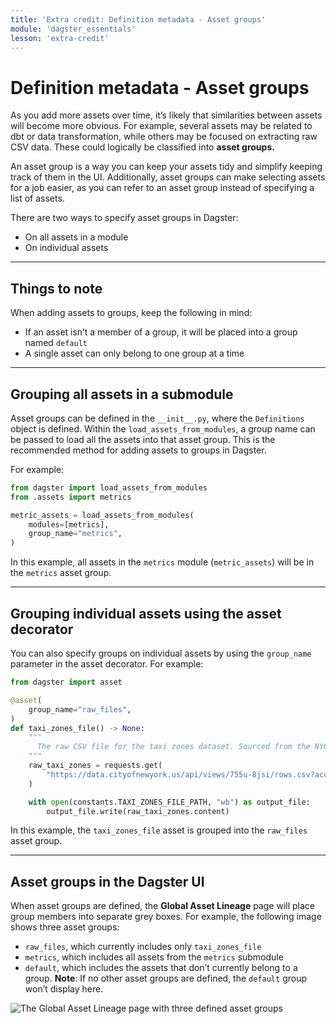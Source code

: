 ```yaml
---
title: 'Extra credit: Definition metadata - Asset groups'
module: 'dagster_essentials'
lesson: 'extra-credit'
---
```


# Definition metadata - Asset groups

As you add more assets over time, it’s likely that similarities between assets will become more obvious. For example, several assets may be related to dbt or data transformation, while others may be focused on extracting raw CSV data. These could logically be classified into **asset groups.**

An asset group is a way you can keep your assets tidy and simplify keeping track of them in the UI. Additionally, asset groups can make selecting assets for a job easier, as you can refer to an asset group instead of specifying a list of assets.

There are two ways to specify asset groups in Dagster:

- On all assets in a module
- On individual assets

---

## Things to note

When adding assets to groups, keep the following in mind:

- If an asset isn’t a member of a group, it will be placed into a group named `default`
- A single asset can only belong to one group at a time

---

## Grouping all assets in a submodule

Asset groups can be defined in the `__init__.py`, where the `Definitions` object is defined. Within the `load_assets_from_modules`, a group name can be passed to load all the assets into that asset group. This is the recommended method for adding assets to groups in Dagster.

For example:

```python
from dagster import load_assets_from_modules
from .assets import metrics

metric_assets = load_assets_from_modules(
    modules=[metrics],
    group_name="metrics",
)
```

In this example, all assets in the `metrics` module (`metric_assets`) will be in the `metrics` asset group.

---

## Grouping individual assets using the asset decorator

You can also specify groups on individual assets by using the `group_name` parameter in the asset decorator. For example:

```python
from dagster import asset

@asset(
    group_name="raw_files",
)
def taxi_zones_file() -> None:
    """
      The raw CSV file for the taxi zones dataset. Sourced from the NYC Open Data portal.
    """
    raw_taxi_zones = requests.get(
        "https://data.cityofnewyork.us/api/views/755u-8jsi/rows.csv?accessType=DOWNLOAD"
    )

    with open(constants.TAXI_ZONES_FILE_PATH, "wb") as output_file:
        output_file.write(raw_taxi_zones.content)
```

In this example, the `taxi_zones_file` asset is grouped into the `raw_files` asset group.

---

## Asset groups in the Dagster UI

When asset groups are defined, the **Global Asset Lineage** page will place group members into separate grey boxes. For example, the following image shows three asset groups:

- `raw_files`, which currently includes only `taxi_zones_file`
- `metrics`, which includes all assets from the `metrics` submodule
- `default`, which includes the assets that don’t currently belong to a group. **Note**: If no other asset groups are defined, the `default` group won’t display here.

![The Global Asset Lineage page with three defined asset groups](/images/dagster-essentials/extra-credit/ui-asset-groups.png)
